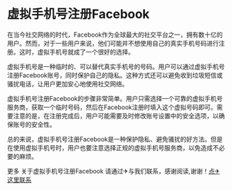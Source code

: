 # 虚拟手机号注册Facebook

在当今社交网络的时代，Facebook作为全球最大的社交平台之一，拥有数十亿的用户。然而，对于一些用户来说，他们可能并不想使用自己的真实手机号码进行注册。这时，虚拟手机号就成了一个很好的选择。

虚拟手机号是一种临时的、可以替代真实手机号的号码。用户可以通过虚拟手机号注册Facebook账号，同时保护自己的隐私。这种方式还可以避免收到垃圾短信或骚扰电话，让用户更加安心地使用社交网络。

虚拟手机号注册Facebook的步骤非常简单。用户只需选择一个可靠的虚拟手机号服务商，获取一个临时号码，然后在Facebook注册时填入这个虚拟号码即可。需要注意的是，在注册完成后，用户可能需要及时修改账号设置中的安全选项，以确保账号的安全性。

总的来说，虚拟手机号注册Facebook是一种保护隐私、避免骚扰的好方法。但是在使用虚拟手机号时，用户也要注意选择正规的虚拟手机号服务商，以免造成不必要的麻烦。

更多 关于虚拟手机号注册Facebook 请通过✈与我们联系，感谢阅读,谢谢！[点✈这里联系](https://ads.k02.cc)
